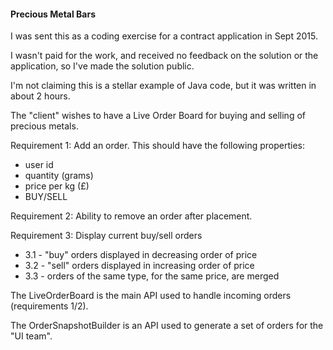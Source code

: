 #### Precious Metal Bars
I was sent this as a coding exercise for a contract application in Sept 2015.

I wasn't paid for the work, and received no feedback on the solution or the application, so I've made the solution public.

I'm not claiming this is a stellar example of Java code, but it was written in about 2 hours.

The "client" wishes to have a Live Order Board for buying and selling of precious metals.

Requirement 1: Add an order. This should have the following properties:
  * user id
  * quantity (grams)
  * price per kg (£)
  * BUY/SELL

Requirement 2: Ability to remove an order after placement.

Requirement 3: Display current buy/sell orders
  * 3.1 - "buy" orders displayed in decreasing order of price
  * 3.2 - "sell" orders displayed in increasing order of price
  * 3.3 - orders of the same type, for the same price, are merged

The LiveOrderBoard is the main API used to handle incoming orders (requirements 1/2).

The OrderSnapshotBuilder is an API used to generate a set of orders for the "UI team".

